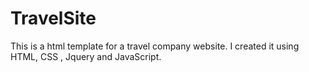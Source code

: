# TravelSite 
This is a html template for a travel company website. I created it using HTML, CSS , Jquery and JavaScript.
